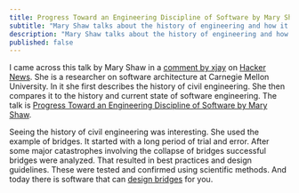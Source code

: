 ```yaml
---
title: Progress Toward an Engineering Discipline of Software by Mary Shaw
subtitle: "Mary Shaw talks about the history of engineering and how it applies to software."
description: "Mary Shaw talks about the history of engineering and how it applies to software."
published: false
---
```


I came across this talk by Mary Shaw in a [comment by xjay](https://news.ycombinator.com/item?id=11046657) on [Hacker News](https://news.ycombinator.com/). She is a researcher on software architecture at Carnegie Mellon University. In it she first describes the history of civil engineering. She then compares it to the history and current state of software engineering. The talk is [Progress Toward an Engineering Discipline of Software by Mary Shaw](https://www.youtube.com/watch?v=lLnsi522LS8).

Seeing the history of civil engineering was interesting. She used the example of bridges. It started with a long period of trial and error. After some major catastrophes involving the collapse of bridges successful bridges were analyzed. That resulted in best practices and design guidelines. These were tested and confirmed using scientific methods. And today there is software that can [design bridges](http://bradd.engrprograms.com/home/) for you.
